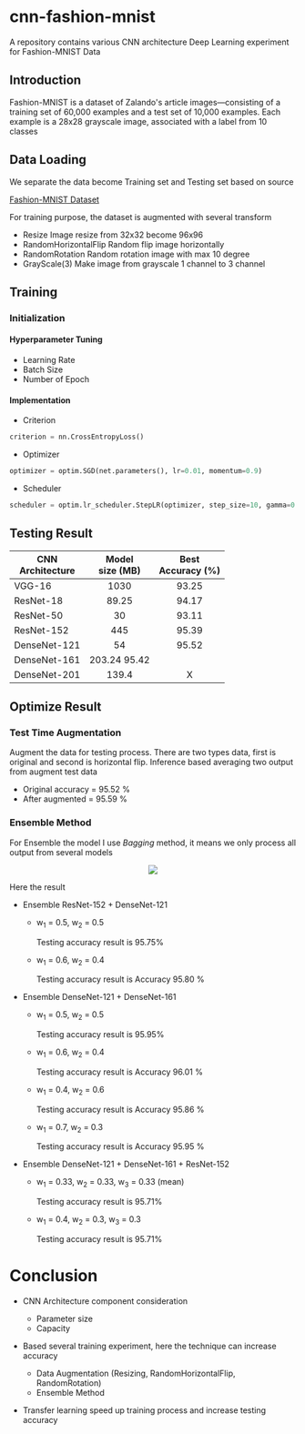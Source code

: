 # cnn-fashion-mnist
A repository contains various CNN architecture Deep Learning experiment for Fashion-MNIST Data

## Introduction
Fashion-MNIST is a dataset of Zalando's article images—consisting of a training set of 60,000 examples and a test set of 10,000 examples. Each example is a 28x28 grayscale image, associated with a label from 10 classes


## Data Loading
We separate the data become Training set and Testing set based on source

[Fashion-MNIST Dataset](https://github.com/zalandoresearch/fashion-mnist)


For training purpose, the dataset is augmented with several transform
* Resize
Image resize from 32x32 become 96x96
* RandomHorizontalFlip
Random flip image horizontally
* RandomRotation
Random rotation image with max 10 degree
* GrayScale(3)
Make image from grayscale 1 channel to 3 channel

## Training

### Initialization

#### Hyperparameter Tuning
* Learning Rate
* Batch Size
* Number of Epoch

#### Implementation
* Criterion

```python
criterion = nn.CrossEntropyLoss()
```

* Optimizer

```python
optimizer = optim.SGD(net.parameters(), lr=0.01, momentum=0.9)
```
* Scheduler

```python
scheduler = optim.lr_scheduler.StepLR(optimizer, step_size=10, gamma=0.2)
```

## Testing Result

| CNN</br>Architecture | Model </br> size (MB)     | Best  </br> Accuracy (%) |  
|------------- |:-------------:|:-------------:    |
| VGG-16       | 1030          |93.25                 |  
| ResNet-18    | 89.25         |94.17                 | 
| ResNet-50    | 30            |93.11              | 
| ResNet-152   | 445           |95.39              | 
| DenseNet-121 |  54           | 95.52             |
| DenseNet-161 |  203.24         95.42             |
| DenseNet-201 |  139.4         | X             |
 
 
## Optimize Result

### Test Time Augmentation
Augment the data for testing process. There are two types data, first is original and second is horizontal flip. Inference based averaging two output from augment test data

* Original accuracy = 95.52 %
* After augmented = 95.59 %

### Ensemble Method
For Ensemble the model I use _Bagging_ method, it means we only process all output from several models

<p align="center">
<img src="https://latex.codecogs.com/svg.latex?\Large&space;output=w_1.output_1+w_2.output_2+...+w_n.output_n" />
</p>

Here the result
* Ensemble ResNet-152 + DenseNet-121
    * w<sub>1</sub> = 0.5, w<sub>2</sub> = 0.5
    
      Testing accuracy result is 95.75%
      
    * w<sub>1</sub> = 0.6, w<sub>2</sub> = 0.4
    
      Testing accuracy result is Accuracy 95.80 %

* Ensemble DenseNet-121 + DenseNet-161
    * w<sub>1</sub> = 0.5, w<sub>2</sub> = 0.5
      
      Testing accuracy result is 95.95%
      
    * w<sub>1</sub> = 0.6, w<sub>2</sub> = 0.4
      
      Testing accuracy result is Accuracy 96.01 %
      
    * w<sub>1</sub> = 0.4, w<sub>2</sub> = 0.6
    
      Testing accuracy result is Accuracy 95.86 %      
      
    * w<sub>1</sub> = 0.7, w<sub>2</sub> = 0.3
    
      Testing accuracy result is Accuracy 95.95 %    
      
 * Ensemble DenseNet-121 + DenseNet-161 + ResNet-152    
   * w<sub>1</sub> = 0.33, w<sub>2</sub> = 0.33, w<sub>3</sub> = 0.33 (mean)  
   
     Testing accuracy result is 95.71%
     
   * w<sub>1</sub> = 0.4, w<sub>2</sub> = 0.3, w<sub>3</sub> = 0.3  
   
     Testing accuracy result is 95.71%

# Conclusion

* CNN Architecture component consideration
  * Parameter size
  * Capacity
  
* Based several training experiment, here the technique can increase accuracy
  * Data Augmentation (Resizing, RandomHorizontalFlip, RandomRotation)
  * Ensemble Method
  
* Transfer learning speed up training process and increase testing accuracy
